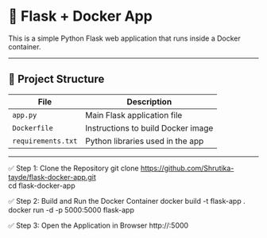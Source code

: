 # 🚀 Flask + Docker App

This is a simple Python Flask web application that runs inside a Docker container.

---

## 📂 Project Structure

| File               | Description                            |
|--------------------|----------------------------------------|
| `app.py`           | Main Flask application file            |
| `Dockerfile`       | Instructions to build Docker image     |
| `requirements.txt` | Python libraries used in the app       |

---

✅ Step 1: Clone the Repository
git clone https://github.com/Shrutika-tayde/flask-docker-app.git  
cd flask-docker-app

✅ Step 2: Build and Run the Docker Container
docker build -t flask-app .  
docker run -d -p 5000:5000 flask-app

✅ Step 3: Open the Application in Browser
http://<your-ec2-public-ip>:5000









